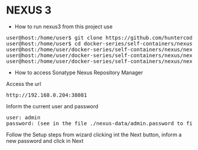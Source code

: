 # NEXUS 3

- How to run nexus3 from this project use

<pre>
user@host:/home/user$ git clone https://github.com/huntercodexs/docker-series.git .
user@host:/home/user$ cd docker-series/self-containers/nexus/nexus3
user@host:/home/user/docker-series/self-containers/nexus/nexus3$ docker network create open_network
user@host:/home/user/docker-series/self-containers/nexus/nexus3$ docker-compose up --build
user@host:/home/user/docker-series/self-containers/nexus/nexus3$ docker-compose start
</pre>

- How to access Sonatype Nexus Repository Manager

Access the url
<pre>
http://192.168.0.204:38081
</pre>

Inform the current user and password
<pre>
user: admin
password: (see in the file ./nexus-data/admin.password to first login and then change it)
</pre>

Follow the Setup steps from wizard clicking int the Next button, inform a new password and click in Next
